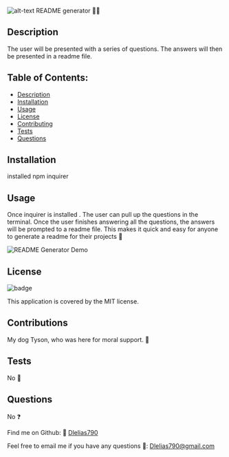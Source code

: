 ![alt-text](./screenshots/main-page.JPG "main")
  README generator 👨‍💻

  ## Description 
  The user will be presented with a series of questions. The answers will then be presented in a readme file.

  ## Table of Contents:
- [Description](#description)
- [Installation](#installation)
- [Usage](#usage)
- [License](#license)
- [Contributing](#contributing)
- [Tests](#tests)
- [Questions](#questions)

## Installation
installed npm inquirer

## Usage
Once inquirer is installed . The user can pull up the questions in the terminal. Once the user finishes answering all the questions, the answers will be prompted to a readme file. This makes it quick and easy for anyone to generate a readme for their projects 💾

![README Generator Demo](./screenrecording/README-GEN-DEMO.gif)

## License 
![badge](https://img.shields.io/badge/license-MIT-brightgreen)


This application is covered by the MIT license. 

## Contributions
My dog Tyson, who was here for moral support. 👥

## Tests
No 📝

## Questions
No ❓ 



Find me on Github: 🤙 [Dlelias790](https://github.com/Dlelias790)


Feel free to email me if you have any questions 🌈: Dlelias790@gmail.com
